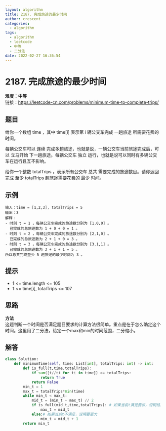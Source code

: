 ```yaml
---
layout: algorithm
title: 2187. 完成旅途的最少时间
author: crescent
categories:
  - algorithm
tags:
  - algorithm
  - leetcode
  - 中等
  - 二分法
date: 2022-02-27 16:36:54
---
```

# 2187. 完成旅途的最少时间
**难度：中等**  
链接：https://leetcode-cn.com/problems/minimum-time-to-complete-trips/
## 题目
给你一个数组 time ，其中 time[i] 表示第 i 辆公交车完成 一趟旅途 所需要花费的时间。

每辆公交车可以 连续 完成多趟旅途，也就是说，一辆公交车当前旅途完成后，可以 立马开始 下一趟旅途。每辆公交车 独立 运行，也就是说可以同时有多辆公交车在运行且互不影响。

给你一个整数 totalTrips ，表示所有公交车 总共 需要完成的旅途数目。请你返回完成 至少 totalTrips 趟旅途需要花费的 最少 时间。


## 示例
```
输入：time = [1,2,3], totalTrips = 5
输出：3
解释：
- 时刻 t = 1 ，每辆公交车完成的旅途数分别为 [1,0,0] 。
  已完成的总旅途数为 1 + 0 + 0 = 1 。
- 时刻 t = 2 ，每辆公交车完成的旅途数分别为 [2,1,0] 。
  已完成的总旅途数为 2 + 1 + 0 = 3 。
- 时刻 t = 3 ，每辆公交车完成的旅途数分别为 [3,1,1] 。
  已完成的总旅途数为 3 + 1 + 1 = 5 。
所以总共完成至少 5 趟旅途的最少时间为 3 。
```

## 提示
+ 1 <= time.length <= 105
+ 1 <= time[i], totalTrips <= 107

## 思路
**方法**  
这题判断一个时间是否满足题目要求的计算方法很简单。重点是在于怎么确定这个时间。这里用了二分法，给定一个max和min的时间范围，二分缩小。

## 解答
``` python
class Solution:
    def minimumTime(self, time: List[int], totalTrips: int) -> int:
        def is_full(t,time,totalTrips):
            if sum([t//ti for ti in time]) >= totalTrips:
                return True
            return False
        min_t = 1
        max_t = totalTrips*min(time)
        while min_t < max_t:
            mid_t = (min_t + max_t) // 2
            if is_full(mid_t,time,totalTrips): # 如果当前t满足要求，说明结果还能更小
                max_t = mid_t
            else:# 如果当前t不满足，说明要更大
                min_t = mid_t + 1
        return min_t
```